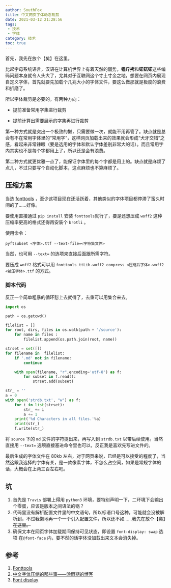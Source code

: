 ```yaml
---
author: SouthFox
title: 中文网页字体动态裁剪
date: 2021-03-12 21:28:56
tags:
 - 技术
 - 字体
category: 技术
toc: true
---
```


首先，我先在放个【矣】在这里。

<!--more-->

比起字母系统语言，汉语在计算机世界上有着天然的弱势，**锟斤拷**和**锘锘锘**这些编码问题本身就令人头大了，尤其对于互联网这个寸土寸金之地，想要在网页内展现自定义字体，首先就要先加载个几兆大小的字体文件，要这么做那就是极度的浪费和折磨了。

所以字体裁剪是必要的，有两种方向：

- 提前准备常用字集进行裁剪

- 提前计算出需要展示的字集再进行裁剪

第一种方式就是突出一个极致的懒，只需要做一次，就能不用再管了。缺点就是总会有不在常用字体里的“常用字”，这样网页加载出来的效果就会形成“犬牙交错”之感，看起来非常辣眼（要是选用的字体和默认字体差别非常大的话）。而且常用字内其实也不是每个字都用上了，所以还是会有浪费。

第二种方式就更优雅一点了，能保证字体里的每个字都是用上的。缺点就是麻烦了点儿，不过只要写个自动化脚本，这点麻烦也不算麻烦了。



## 压缩方案

当选 [fonttools](https://github.com/fonttools/fonttools) ，至少这项目现在还活跃着，其他类似的字体项目都停滞了蛮久时间的了……好像。

要使用直接通过 ```pip install``` 安装 ```fonttools```就行了，要是还想压成 ```woff2``` 这种压缩率更高的格式还得再安装个 ```brotli``` 。

使用命令：

```pyftsubset <字体>.ttf --text-file=<字符集文件>```

当然，也可用 ```--text=``` 的选项来直接后面跟所需字符。

要压成 ```woff2``` 格式可以用 ```fonttools ttLib.woff2 compress <压缩后字体>.woff2 <被压字体>.ttf``` 的方式。



### 脚本代码

反正一个简单粗暴的循环怼上去就得了，去重可以用集合来去。

```python
import os

path = os.getcwd()

filelist = []
for root, dirs, files in os.walk(path + '/source'):
    for name in files :
        filelist.append(os.path.join(root, name))

strset = set([])
for filename in  filelist:
    if '.md' not in filename:
        continue

    with open(filename, "r",encoding='utf-8') as f:
        for subset in f.read():
            strset.add(subset)

str_ = ''
a = 0
with open('strdb.txt', "w") as f:
    for i in list(strset):
        str_ += i
        a += 1
    print('%d Characters in all files.'%a)
    print(str_)
    f.write(str_)
```

将 ```source``` 下的 ```md``` 文件的字符提出来，再写入到 ```strdb.txt``` 以带后续使用。当然直接用 ```--text=``` 选项直接塞进命令里也可以，反正我是喜欢先写进文件的。

最后生成的字体文件在 80kb 左右，对于网页来说，已经是可以接受的程度了，当然这跟我选择的字体有关，是一款像素字体，不怎么占空间，如果是常规字体的话，大概会在上两三百左右吧。



## 坑

1. 首先是 ```Travis``` 部署上得用 ```python3``` 环境，要特别声明一下，二环境下会输出个零蛋，应该是版本之间语法的锅？
2. 代码里没有解析配置文件里的中文语句，所以标语口号这种，可能就会没被解析到，不过我懒地再一个一个引入配置文件，所以还不如……~~我先在放个【矣】在这里。~~
3. 确保文本在网页字体加载期间保持可见状态，即设置 `font-display: swap`  选项 在`@font-face` 内，要不然的话字体没加载出来文本会消失掉。



## 参考

1. [Fonttools](https://github.com/fonttools/fonttools)
2. [中文字体压缩的那些事——涂雨期的博客](https://hsingko.github.io/post/compress_webfont/)
3. [Font display](https://web.dev/font-display/)

